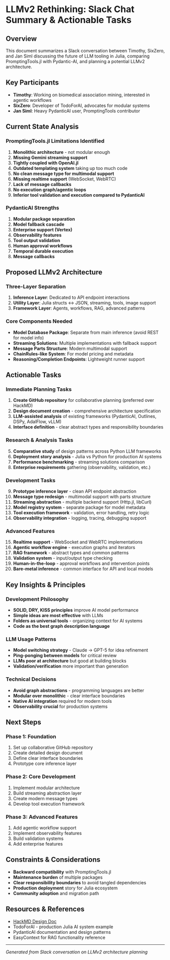 # LLMv2 Rethinking: Slack Chat Summary & Actionable Tasks

## Overview
This document summarizes a Slack conversation between Timothy, SixZero, and Jan Siml discussing the future of LLM tooling in Julia, comparing PromptingTools.jl with Pydantic-AI, and planning a potential LLMv2 architecture.

## Key Participants
- **Timothy**: Working on biomedical association mining, interested in agentic workflows
- **SixZero**: Developer of TodoForAI, advocates for modular systems
- **Jan Siml**: Heavy PydanticAI user, PromptingTools contributor

## Current State Analysis

### PromptingTools.jl Limitations Identified
1. **Monolithic architecture** - not modular enough
2. **Missing Gemini streaming support**
3. **Tightly coupled with OpenAI.jl**
4. **Outdated templating system** taking up too much code
5. **No clean message type for multimodal support**
6. **Missing realtime support** (WebSocket, WebRTC)
7. **Lack of message callbacks**
8. **No execution graph/agentic loops**
9. **Inferior tool validation and execution compared to PydanticAI**

### PydanticAI Strengths
1. **Modular package separation**
2. **Model fallback cascade**
3. **Enterprise support (Vertex)**
4. **Observability features**
5. **Tool output validation**
6. **Human approval workflows**
7. **Temporal durable execution**
8. **Message callbacks**

## Proposed LLMv2 Architecture

### Three-Layer Separation
1. **Inference Layer**: Dedicated to API endpoint interactions
2. **Utility Layer**: Julia structs ↔ JSON, streaming, tools, image support
3. **Framework Layer**: Agents, workflows, RAG, advanced patterns

### Core Components Needed
- **Model Database Package**: Separate from main inference (avoid REST for model info)
- **Streaming Solutions**: Multiple implementations with fallback support
- **Message Parts Structure**: Modern multimodal support
- **ChainRules-like System**: For model pricing and metadata
- **Reasoning/Completion Endpoints**: Lightweight runner support

## Actionable Tasks

### Immediate Planning Tasks
1. **Create GitHub repository** for collaborative planning (preferred over HackMD)
2. **Design document creation** - comprehensive architecture specification
3. **LLM-assisted analysis** of existing frameworks (PydanticAI, Outlines, DSPy, AdalFlow, vLLM)
4. **Interface definition** - clear abstract types and responsibility boundaries

### Research & Analysis Tasks
5. **Comparative study** of design patterns across Python LLM frameworks
6. **Deployment story analysis** - Julia vs Python for production AI systems
7. **Performance benchmarking** - streaming solutions comparison
8. **Enterprise requirements** gathering (observability, validation, etc.)

### Development Tasks
9. **Prototype inference layer** - clean API endpoint abstraction
10. **Message type redesign** - multimodal support with parts structure
11. **Streaming abstraction** - multiple backend support (Http.jl, libCurl)
12. **Model registry system** - separate package for model metadata
13. **Tool execution framework** - validation, error handling, retry logic
14. **Observability integration** - logging, tracing, debugging support

### Advanced Features
15. **Realtime support** - WebSocket and WebRTC implementations
16. **Agentic workflow engine** - execution graphs and iterators
17. **RAG framework** - abstract types and common patterns
18. **Validation system** - input/output type checking
19. **Human-in-the-loop** - approval workflows and intervention points
20. **Bare-metal inference** - common interface for API and local models

## Key Insights & Principles

### Development Philosophy
- **SOLID, DRY, KISS principles** improve AI model performance
- **Simple ideas are most effective** with LLMs
- **Folders as universal tools** - organizing context for AI systems
- **Code as the best graph description language**

### LLM Usage Patterns
- **Model switching strategy** - Claude → GPT-5 for idea refinement
- **Ping-ponging between models** for critical review
- **LLMs poor at architecture** but good at building blocks
- **Validation/verification** more important than generation

### Technical Decisions
- **Avoid graph abstractions** - programming languages are better
- **Modular over monolithic** - clear interface boundaries
- **Native AI integration** required for modern tools
- **Observability crucial** for production systems

## Next Steps

### Phase 1: Foundation
1. Set up collaborative GitHub repository
2. Create detailed design document
3. Define clear interface boundaries
4. Prototype core inference layer

### Phase 2: Core Development
1. Implement modular architecture
2. Build streaming abstraction layer
3. Create modern message types
4. Develop tool execution framework

### Phase 3: Advanced Features
1. Add agentic workflow support
2. Implement observability features
3. Build validation systems
4. Add enterprise features

## Constraints & Considerations
- **Backward compatibility** with PromptingTools.jl
- **Maintenance burden** of multiple packages
- **Clear responsibility boundaries** to avoid tangled dependencies
- **Production deployment** story for Julia ecosystem
- **Community adoption** and migration path

## Resources & References
- [HackMD Design Doc](https://hackmd.io/@tecosaur/SkVhwtY9le)
- TodoForAI - production Julia AI system example
- PydanticAI documentation and design patterns
- EasyContext for RAG functionality reference

---
*Generated from Slack conversation on LLMv2 architecture planning*